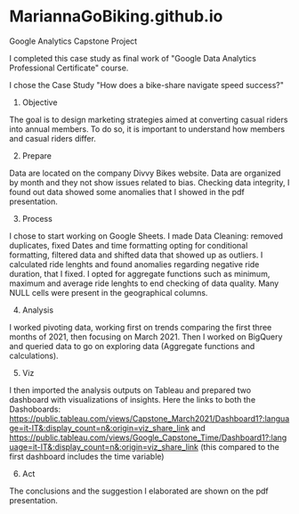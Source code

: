 # MariannaGoBiking.github.io
Google Analytics Capstone Project

I completed this case study as final work of "Google Data Analytics Professional Certificate" course.

I chose the Case Study "How does a bike-share navigate speed success?"

1) Objective 

The goal is to design marketing strategies aimed at converting casual riders into annual members. To do so, it is important to understand how members and casual riders differ.

2) Prepare

Data are located on the company Divvy Bikes website. Data are organized by month and they not show issues related to bias.
Checking data integrity, I found out data showed some anomalies that I showed in the pdf presentation.

3) Process 

I chose to start working on Google Sheets. I made Data Cleaning: removed duplicates, fixed Dates and time formatting opting for conditional formatting, filtered data and shifted data that showed up as outliers.
I calculated ride lenghts and found anomalies regarding negative ride duration, that I fixed. I opted for aggregate functions such as minimum, maximum and average ride lenghts to end checking of data quality.
Many NULL cells were present in the geographical columns. 

4) Analysis

I worked pivoting data, working first on trends comparing the first three months of 2021, then focusing on March 2021.
Then I worked on BigQuery and queried data to go on exploring data (Aggregate functions and calculations).

5) Viz

I then imported the analysis outputs on Tableau and prepared two dashboard with visualizations of insights.
Here the links to both the Dashoboards:
https://public.tableau.com/views/Capstone_March2021/Dashboard1?:language=it-IT&:display_count=n&:origin=viz_share_link 
and 
https://public.tableau.com/views/Google_Capstone_Time/Dashboard1?:language=it-IT&:display_count=n&:origin=viz_share_link (this compared to the first dashboard includes the time variable)

6) Act

The conclusions and the suggestion I elaborated are shown on the pdf presentation.

